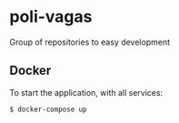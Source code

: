 # poli-vagas
Group of repositories to easy development

## Docker

To start the application, with all services:

```bash
$ docker-compose up
```
